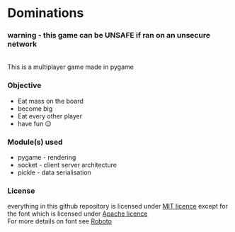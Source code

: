 # Dominations

### warning - this game can be **UNSAFE** if ran on an unsecure network

<br>
This is a multiplayer game made in pygame

### Objective

* Eat mass on the board
* become big
* Eat every other player
* have fun :wink: 

### Module(s) used
* pygame - rendering
* socket - client server architecture
* pickle - data serialisation

### License
everything in this github repository is licensed under [MIT licence](https://choosealicense.com/licenses/mit/) 
except for the font which is licensed under [Apache licence](https://www.apache.org/licenses/LICENSE-2.0.html) <br>
For more details on font see [Roboto](https://fonts.google.com/specimen/Roboto)
